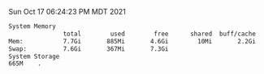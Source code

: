 Sun Oct 17 06:24:23 PM MDT 2021
```bash
System Memory
               total        used        free      shared  buff/cache   available
Mem:           7.7Gi       885Mi       4.6Gi        10Mi       2.2Gi       6.5Gi
Swap:          7.6Gi       367Mi       7.3Gi
System Storage
665M	.
```
```bash
